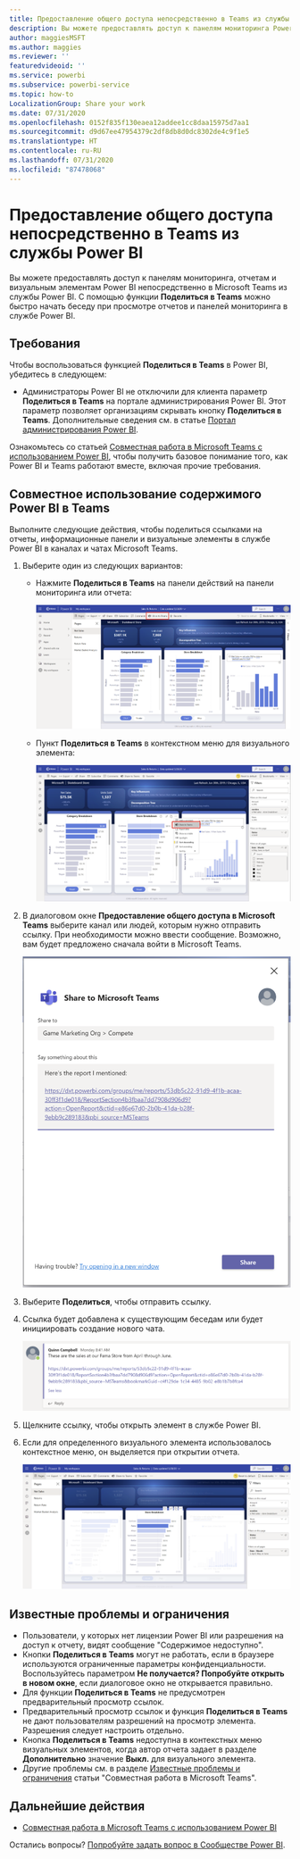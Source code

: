 ```yaml
---
title: Предоставление общего доступа непосредственно в Teams из службы Power BI
description: Вы можете предоставлять доступ к панелям мониторинга Power BI и отчетам непосредственно в Microsoft Teams из службы Power BI.
author: maggiesMSFT
ms.author: maggies
ms.reviewer: ''
featuredvideoid: ''
ms.service: powerbi
ms.subservice: powerbi-service
ms.topic: how-to
LocalizationGroup: Share your work
ms.date: 07/31/2020
ms.openlocfilehash: 0152f835f130eaea12addee1cc8daa15975d7aa1
ms.sourcegitcommit: d9d67ee47954379c2df8db8d0dc8302de4c9f1e5
ms.translationtype: HT
ms.contentlocale: ru-RU
ms.lasthandoff: 07/31/2020
ms.locfileid: "87478068"
---
```

# <a name="share-directly-to-teams-from-the-power-bi-service"></a>Предоставление общего доступа непосредственно в Teams из службы Power BI

Вы можете предоставлять доступ к панелям мониторинга, отчетам и визуальным элементам Power BI непосредственно в Microsoft Teams из службы Power BI. С помощью функции **Поделиться в Teams** можно быстро начать беседу при просмотре отчетов и панелей мониторинга в службе Power BI.

## <a name="requirements"></a>Требования

Чтобы воспользоваться функцией **Поделиться в Teams** в Power BI, убедитесь в следующем:

- Администраторы Power BI не отключили для клиента параметр **Поделиться в Teams** на портале администрирования Power BI. Этот параметр позволяет организациям скрывать кнопку **Поделиться в Teams**. Дополнительные сведения см. в статье [Портал администрирования Power BI](../admin/service-admin-portal.md#share-to-teams-tenant-setting).

Ознакомьтесь со статьей [Совместная работа в Microsoft Teams с использованием Power BI](service-collaborate-microsoft-teams.md), чтобы получить базовое понимание того, как Power BI и Teams работают вместе, включая прочие требования.

## <a name="share-power-bi-content-to-teams"></a>Совместное использование содержимого Power BI в Teams

Выполните следующие действия, чтобы поделиться ссылками на отчеты, информационные панели и визуальные элементы в службе Power BI в каналах и чатах Microsoft Teams.

1. Выберите один из следующих вариантов:

   * Нажмите **Поделиться в Teams** на панели действий на панели мониторинга или отчета:

       ![Снимок экрана: кнопка "Поделиться в Teams" на панели действий.](media/service-share-report-teams/service-teams-share-to-teams-action-bar-button.png)
    
   * Пункт **Поделиться в Teams** в контекстном меню для визуального элемента:
    
      ![Снимок экрана: пункт "Поделиться в Teams" в контекстном меню визуального элемента.](media/service-share-report-teams/service-teams-share-to-teams-visual-context-menu.png)

1. В диалоговом окне **Предоставление общего доступа в Microsoft Teams** выберите канал или людей, которым нужно отправить ссылку. При необходимости можно ввести сообщение. Возможно, вам будет предложено сначала войти в Microsoft Teams.

    ![Снимок экрана: диалоговое окно "Предоставление общего доступа в Microsoft Teams" с информацией и сообщением.](media/service-share-report-teams/service-teams-share-to-teams-dialog.png)

1. Выберите **Поделиться**, чтобы отправить ссылку.
    
1. Ссылка будет добавлена к существующим беседам или будет инициировать создание нового чата.

    ![Снимок экрана: беседа в Microsoft Teams со ссылкой на элемент Power BI.](media/service-share-report-teams/service-teams-share-to-teams-deep-link.png)

1. Щелкните ссылку, чтобы открыть элемент в службе Power BI.

1. Если для определенного визуального элемента использовалось контекстное меню, он выделяется при открытии отчета.

    ![Снимок экрана: открытый отчет Power BI с выделенным визуальным элементом.](media/service-share-report-teams/service-teams-share-to-teams-spotlight-visual.png)


## <a name="known-issues-and-limitations"></a>Известные проблемы и ограничения

- Пользователи, у которых нет лицензии Power BI или разрешения на доступ к отчету, видят сообщение "Содержимое недоступно".
- Кнопки **Поделиться в Teams** могут не работать, если в браузере используются ограниченные параметры конфиденциальности. Воспользуйтесь параметром **Не получается? Попробуйте открыть в новом окне**, если диалоговое окно не открывается правильно.
- Для функции **Поделиться в Teams** не предусмотрен предварительный просмотр ссылок.
- Предварительный просмотр ссылок и функция **Поделиться в Teams** не дают пользователям разрешений на просмотр элемента. Разрешения следует настроить отдельно.
- Кнопка **Поделиться в Teams** недоступна в контекстных меню визуальных элементов, когда автор отчета задает в разделе **Дополнительно** значение **Выкл.** для визуального элемента.
- Другие проблемы см. в разделе [Известные проблемы и ограничения](service-collaborate-microsoft-teams.md#known-issues-and-limitations) статьи "Совместная работа в Microsoft Teams".

## <a name="next-steps"></a>Дальнейшие действия

- [Совместная работа в Microsoft Teams с использованием Power BI](service-collaborate-microsoft-teams.md)

Остались вопросы? [Попробуйте задать вопрос в Сообществе Power BI](https://community.powerbi.com/).
